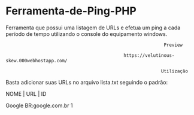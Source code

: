 #                                                       Ferramenta-de-Ping-PHP

Ferramenta que possui uma listagem de URLs e efetua um ping a cada período de tempo utilizando o console do equipamento windows.

                                                               Preview
                        
                                                https://velutinous-skew.000webhostapp.com/

                                                              Utilização

Basta adicionar suas URLs no arquivo lista.txt seguindo o padrão:

NOME     | URL         | ID                                                                                                               

Google BR:google.com.br 1
